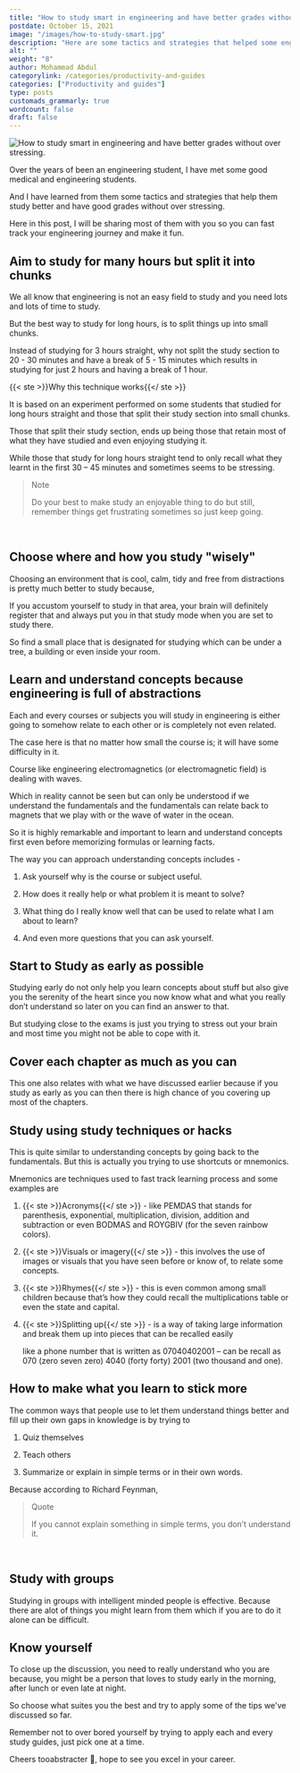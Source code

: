 ```yaml
---
title: "How to study smart in engineering and have better grades without over stressing."
postdate: October 15, 2021
image: "/images/how-to-study-smart.jpg"
description: "Here are some tactics and strategies that helped some engineering study better and have good grades without over stressing."
alt: ""
weight: "8"
author: Mohammad Abdul
categorylink: /categories/productivity-and-guides
categories: ["Productivity and guides"]
type: posts
customads_grammarly: true
wordcount: false
draft: false
---
```


<img loading="lazy" src="/images/how-to-study-smart.jpg" alt="How to study smart in engineering and have better grades without over stressing.">

Over the years of been an engineering student, I have met some good medical and engineering students.

And I have learned from them some tactics and strategies that help them study better and have good grades without over stressing.

Here in this post, I will be sharing most of them with you so you can fast track your engineering journey and make it fun.

## Aim to study for many hours but split it into chunks

We all know that engineering is not an easy field to study and you need lots and lots of time to study.

But the best way to study for long hours, is to split things up into small chunks.

Instead of studying for 3 hours straight, why not split the study section to 20 - 30 minutes and have a break of 5 - 15 minutes which results in studying for just 2 hours and having a break of 1 hour.

{{< ste >}}Why this technique works{{</ ste >}}
<br>

It is based on an experiment performed on some students that studied for long hours straight and those that split their study section into small chunks.

Those that split their study section, ends up being those that retain most of what they have studied and even enjoying studying it.

While those that study for long hours straight tend to only recall what they learnt in the first 30 – 45 minutes and sometimes seems to be stressing.

<blockquote class="blockquote">
<p class="little-nugget">Note</p>
<p class="quote-text">
Do your best to make study an enjoyable thing to do but still, remember things get frustrating sometimes so just keep going.</p>
</blockquote>
<br>

## Choose where and how you study "wisely"

Choosing an environment that is cool, calm, tidy and free from distractions is pretty much better to study because,

If you accustom yourself to study in that area, your brain will definitely register that and always put you in that study mode when you are set to study there.

So find a small place that is designated for studying which can be under a tree, a building or even inside your room.

## Learn and understand concepts because engineering is full of abstractions

Each and every courses or subjects you will study in engineering is either going to somehow relate to each other or is completely not even related.

The case here is that no matter how small the course is; it will have some difficulty in it.

Course like engineering electromagnetics (or electromagnetic field) is dealing with waves.

Which in reality cannot be seen but can only be understood if we understand the fundamentals and the fundamentals can relate back to magnets that we play with or the wave of water in the ocean.

So it is highly remarkable and important to learn and understand concepts first even before memorizing formulas or learning facts.

The way you can approach understanding concepts includes -

1. Ask yourself why is the course or subject useful.

2. How does it really help or what problem it is meant to solve?

3. What thing do I really know well that can be used to relate what I am about to learn?

4. And even more questions that you can ask yourself.

## Start to Study as early as possible

Studying early do not only help you learn concepts about stuff but also give you the serenity of the heart since you now know what and what you really don’t understand so later on you can find an answer to that.

But studying close to the exams is just you trying to stress out your brain and most time you might not be able to cope with it.

## Cover each chapter as much as you can

This one also relates with what we have discussed earlier because if you study as early as you can then there is high chance of you covering up most of the chapters.

## Study using study techniques or hacks

This is quite similar to understanding concepts by going back to the fundamentals. But this is actually you trying to use shortcuts or mnemonics.

Mnemonics are techniques used to fast track learning process and some examples are

1. {{< ste >}}Acronyms{{</ ste >}} - like PEMDAS that stands for parenthesis, exponential, multiplication, division, addition and subtraction or even BODMAS and ROYGBIV (for the seven rainbow colors).

1. {{< ste >}}Visuals or imagery{{</ ste >}} - this involves the use of images or visuals that you have seen before or know of, to relate some concepts.

1. {{< ste >}}Rhymes{{</ ste >}} - this is even common among small children because that’s how they could recall the multiplications table or even the state and capital.

1. {{< ste >}}Splitting up{{</ ste >}} - is a way of taking large information and break them up into pieces that can be recalled easily

   like a phone number that is written as 07040402001 – can be recall as 070 (zero seven zero) 4040 (forty forty) 2001 (two thousand and one).

## How to make what you learn to stick more

The common ways that people use to let them understand things better and fill up their own gaps in knowledge is by trying to

1. Quiz themselves

2. Teach others

3. Summarize or explain in simple terms or in their own words.

Because according to Richard Feynman,

<blockquote class="blockquote">
<p class="little-nugget">Quote</p>
<p class="quote-text">If you cannot explain something in simple terms, you don’t understand it.
</p>
</blockquote>
<br>

## Study with groups

Studying in groups with intelligent minded people is effective. Because there are alot of things you might learn from them which if you are to do it alone can be difficult.

## Know yourself

To close up the discussion, you need to really understand who you are because, you might be a person that loves to study early in the morning, after lunch or even late at night.

So choose what suites you the best and try to apply some of the tips we've discussed so far.

Remember not to over bored yourself by trying to apply each and every study guides, just pick one at a time.

Cheers tooabstracter :tada:, hope to see you excel in your career.
